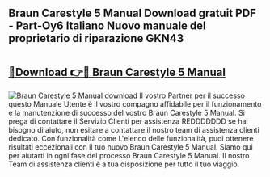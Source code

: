 ## Braun Carestyle 5 Manual Download gratuit PDF - Part-Oy6 Italiano Nuovo manuale del proprietario di riparazione GKN43

# <h2><a href="http://dfb6fmi.blite.top/?on=Braun+Carestyle+5+Manual">🔗Download 👉🔴 Braun Carestyle 5 Manual</a></h2>

[![Braun Carestyle 5 Manual download](https://i.imgur.com/lujVjoI.png)](http://dfb6fmi.blite.top/?on=Braun+Carestyle+5+Manual)
Il vostro Partner per il successo questo Manuale Utente è il vostro compagno affidabile per il funzionamento e la manutenzione di successo del vostro Braun Carestyle 5 Manual. Si prega di contattare il Servizio Clienti per assistenza REDDDDDDD se hai bisogno di aiuto, non esitare a contattare il nostro team di assistenza clienti dedicato. Con funzionalità come L'elenco delle funzionalità, puoi ottenere risultati eccezionali con il tuo nuovo Braun Carestyle 5 Manual. Siamo qui per aiutarti in ogni fase del processo Braun Carestyle 5 Manual. Il nostro Team di assistenza clienti è a tua disposizione per tutto il tuo viaggio.
